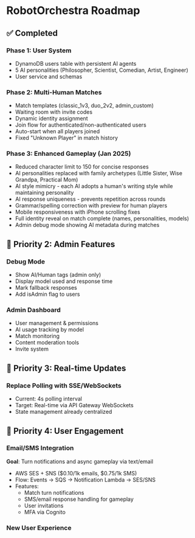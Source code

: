 # RobotOrchestra Roadmap

## ✅ Completed

### Phase 1: User System

- DynamoDB users table with persistent AI agents
- 5 AI personalities (Philosopher, Scientist, Comedian, Artist, Engineer)
- User service and schemas

### Phase 2: Multi-Human Matches

- Match templates (classic_1v3, duo_2v2, admin_custom)
- Waiting room with invite codes
- Dynamic identity assignment
- Join flow for authenticated/non-authenticated users
- Auto-start when all players joined
- Fixed "Unknown Player" in match history

### Phase 3: Enhanced Gameplay (Jan 2025)

- Reduced character limit to 150 for concise responses
- AI personalities replaced with family archetypes (Little Sister, Wise Grandpa, Practical Mom)
- AI style mimicry - each AI adopts a human's writing style while maintaining personality
- AI response uniqueness - prevents repetition across rounds
- Grammar/spelling correction with preview for human players
- Mobile responsiveness with iPhone scrolling fixes
- Full identity reveal on match complete (names, personalities, models)
- Admin debug mode showing AI metadata during matches

## 🎯 Priority 2: Admin Features

### Debug Mode

- Show AI/Human tags (admin only)
- Display model used and response time
- Mark fallback responses
- Add isAdmin flag to users

### Admin Dashboard

- User management & permissions
- AI usage tracking by model
- Match monitoring
- Content moderation tools
- Invite system

## 🎯 Priority 3: Real-time Updates

### Replace Polling with SSE/WebSockets

- Current: 4s polling interval
- Target: Real-time via API Gateway WebSockets
- State management already centralized

## 🎯 Priority 4: User Engagement

### Email/SMS Integration

**Goal**: Turn notifications and async gameplay via text/email

- AWS SES + SNS ($0.10/1k emails, $0.75/1k SMS)
- Flow: Events → SQS → Notification Lambda → SES/SNS
- Features:
  - Match turn notifications
  - SMS/email response handling for gameplay
  - User invitations
  - MFA via Cognito

### New User Experience
